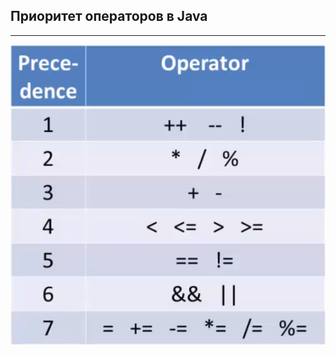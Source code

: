## Приоритет операторов в Java
----------
![operatorPriority](/src/main/java/com/example/javaphilosophy/chapters/three/operatorPriority.png "Приоритет операторов в Java")